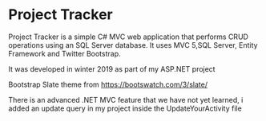 <h1>Project Tracker</h1>

<p>Project Tracker is a simple C# MVC web application that performs CRUD operations using an SQL Server database.
It uses MVC 5,SQL Server, Entity Framework and Twitter Bootstrap.</p>

<p>It was developed in winter 2019 as part of my ASP.NET project</p>
<p>Bootstrap Slate theme from <a href="https://bootswatch.com/3/slate/">https://bootswatch.com/3/slate/</a></p>
<p> There is an advanced .NET MVC feature that we have not yet learned, i added an update query in my project inside the UpdateYourActivity file</p>